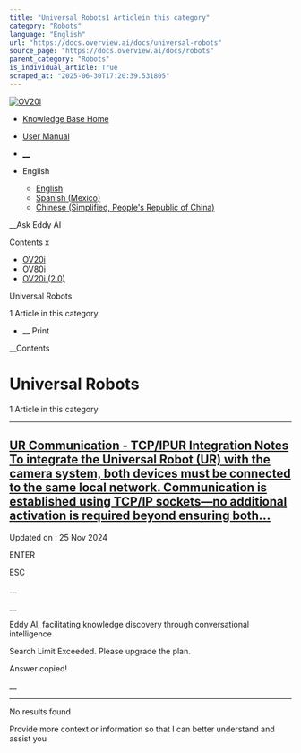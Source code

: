 ```yaml
---
title: "Universal Robots1 Articlein this category"
category: "Robots"
language: "English"
url: "https://docs.overview.ai/docs/universal-robots"
source_page: "https://docs.overview.ai/docs/robots"
parent_category: "Robots"
is_individual_article: True
scraped_at: "2025-06-30T17:20:39.531805"
---
```


[ ![OV20i](https://cdn.document360.io/logo/863daf20-40fe-49e9-9c91-e3c6cfba55d1/2e22ebf07a24460d8065cff0cb46d3d4-OverviewLogo.png) ](https://www.overview.ai)

  * [Knowledge Base Home](https://docs.overview.ai)
  * [User Manual](https://docs.overview.ai/docs)



  * [ __](/v1/en)
  * English

    * [ English ](/docs/en/universal-robots "en")
    * [ Spanish \(Mexico\) ](/docs/es-mx/universal-robots "es-mx")
    * [ Chinese \(Simplified, People's Republic of China\) ](/docs/zh-cn/universal-robots "zh-cn")




__Ask Eddy AI

Contents x

  * [ OV20i  ](start-here)
  * [ OV80i  ](start-here-1)
  * [ OV20i \(2.0\)  ](faq)



Universal Robots

1 Article  in this category




  *  __ Print




 __Contents

# Universal Robots

1 Article  in this category

* * *

## [UR Communication - TCP/IPUR Integration Notes To integrate the Universal Robot \(UR\) with the camera system, both devices must be connected to the same local network. Communication is established using TCP/IP sockets—no additional activation is required beyond ensuring both...](/docs/ur-communication-tcpip)

Updated on : 25 Nov 2024

ENTER

ESC

 __

__

Eddy AI, facilitating knowledge discovery through conversational intelligence

Search Limit Exceeded. Please upgrade the plan.

Answer copied\!

__

__ __

No results found

Provide more context or information so that I can better understand and assist you

